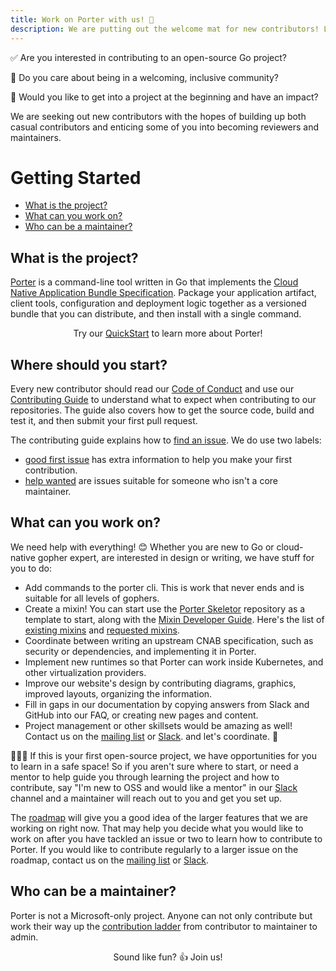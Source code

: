 ```yaml
---
title: Work on Porter with us! 💖
description: We are putting out the welcome mat for new contributors! Learn how to get started as a contributor and work your way up to a maintainer.
---
```


✅ Are you interested in contributing to an open-source Go project?

🌈 Do you care about being in a welcoming, inclusive community?

🚀 Would you like to get into a project at the beginning and have an impact?

We are seeking out new contributors with the hopes of building up both
casual contributors and enticing some of you into becoming reviewers and
maintainers.

# Getting Started

* [What is the project?](#what-is-the-project)
* [What can you work on?](#what-can-you-work-on)
* [Who can be a maintainer?](#who-can-be-a-maintainer)

## What is the project?


[Porter] is a command-line tool written in Go that implements the [Cloud
Native Application Bundle Specification](https://deislabs.io/cnab). Package your
application artifact, client tools, configuration and deployment logic together
as a versioned bundle that you can distribute, and then install with a single
command.

<p align=center>Try our <a href="/quickstart/">QuickStart</a> to learn more about Porter!</p>

[Porter]: /

## Where should you start?

Every new contributor should read our [Code of Conduct][conduct] and use our
[Contributing Guide][contributing] to understand what to expect when
contributing to our repositories. The guide also covers how to get the source
code, build and test it, and then submit your first pull request.

The contributing guide explains how to [find an issue]. We do use
two labels:

* [good first issue] has extra information to help you make your first contribution.
* [help wanted] are issues suitable for someone who isn't a core maintainer.

[conduct]: /src/CODE_OF_CONDUCT.md
[contributing]: /src/CONTRIBUTING.md
[find an issue]: /src/CONTRIBUTING.md#find-an-issue
[good first issue]: /board/good+first+issue
[help wanted]: /board/help+wanted

## What can you work on?

We need help with everything! 😊 Whether you are new to Go or cloud-native
gopher expert, are interested in design or writing, we have stuff for you to
do:

* Add commands to the porter cli. This is work that never ends and is suitable
  for all levels of gophers.
* Create a mixin! You can start use the [Porter Skeletor][skeletor] repository
  as a template to start, along with the [Mixin Developer Guide][mixin-dev-guide].
  Here's the list of [existing mixins] and [requested mixins].
* Coordinate between writing an upstream CNAB specification, such as security or 
  dependencies, and implementing it in Porter.
* Implement new runtimes so that Porter can work inside Kubernetes, and other 
  virtualization providers.
* Improve our website's design by contributing diagrams, graphics, improved layouts,
  organizing the information.
* Fill in gaps in our documentation by copying answers from Slack and GitHub into 
  our FAQ, or creating new pages and content.
* Project management or other skillsets would be amazing as well! Contact
  us on the [mailing list] or [Slack]. and let's coordinate. 🙌

🙋🏻‍♀️ If this is your first open-source project, we have opportunities for you to
learn in a safe space! So if you aren't sure where to start, or need a mentor
to help guide you through learning the project and how to contribute, say 
"I'm new to OSS and would like a mentor" in our [Slack] channel and a maintainer 
will reach out to you and get you set up.

The [roadmap] will give you a good idea of the larger features that we
are working on right now. That may help you decide what you would like to work
on after you have tackled an issue or two to learn how to contribute to Porter.
If you would like to contribute regularly to a larger issue on the roadmap,
contact us on the [mailing list] or [Slack].

[skeletor]: https://github.com/deislabs/porter-skeletor
[mixin-dev-guide]: /mixin-dev-guide/
[roadmap]: /roadmap
[existing mixins]: https://github.com/deislabs/porter-packages/blob/main/mixins/index.json
[requested mixins]: https://github.com/deislabs/porter/issues?q=is%3Aissue+is%3Aopen+label%3A%22mixin+idea%22
[mailing list]: https://groups.io/g/porter 

## Who can be a maintainer?

Porter is not a Microsoft-only project. Anyone can not only contribute but
work their way up the [contribution ladder] from contributor to 
maintainer to admin.

<p align="center">Sound like fun? 👍 Join us!</p>

[contribution ladder]: /src/CONTRIBUTION_LADDER.md
[Slack]: /community#slack
